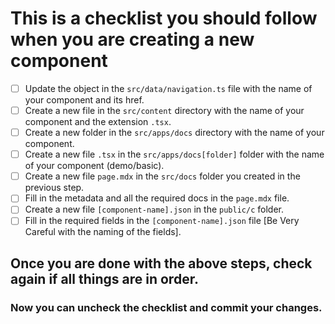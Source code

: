 # This is a checklist you should follow when you are creating a new component

- [ ] Update the object in the `src/data/navigation.ts` file with the name of your component and its href.
- [ ] Create a new file in the `src/content` directory with the name of your component and the extension `.tsx`.
- [ ] Create a new folder in the `src/apps/docs` directory with the name of your component.
- [ ] Create a new file `.tsx` in the `src/apps/docs[folder]` folder with the name of your component (demo/basic).
- [ ] Create a new file `page.mdx` in the `src/docs` folder you created in the previous step.
- [ ] Fill in the metadata and all the required docs in the `page.mdx` file.
- [ ] Create a new file `[component-name].json` in the `public/c` folder.
- [ ] Fill in the required fields in the `[component-name].json` file [Be Very Careful with the naming of the fields].

## Once you are done with the above steps, check again if all things are in order.

### Now you can uncheck the checklist and commit your changes.
